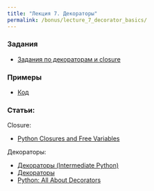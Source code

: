 ```yaml
---
title: "Лекция 7. Декораторы"
permalink: /bonus/lecture_7_decorator_basics/
---
```


### Задания

* [Задания по декораторам и closure](https://github.com/pyneng/pyneng-online-bonus/tree/master/exercises/07_decorator_basics)

### Примеры

* [Код](https://github.com/pyneng/pyneng-online-bonus/tree/master/examples/07_decorator_basics)


### Статьи:

Closure:

* [Python Closures and Free Variables](http://mathamy.com/python-closures-and-free-variables.html)

Декораторы:

* [Декораторы (Intermediate Python)](https://lancelote.gitbooks.io/intermediate-python/content/book/decorators.html)
* [Декораторы](https://pythonworld.ru/osnovy/dekoratory.html)
* [Python: All About Decorators](https://www.blog.pythonlibrary.org/2017/07/18/python-all-about-decorators/)

